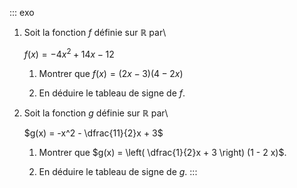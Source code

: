 ::: exo
1.  Soit la fonction $f$ définie sur $\mathbb{R}$ par\

    $f(x) = -4x^2 + 14x - 12$

    1.  Montrer que $f(x) = (2x - 3)(4 - 2x)$

    2.  En déduire le tableau de signe de $f$.

2.  Soit la fonction $g$ définie sur $\mathbb{R}$ par\

    $g(x) = -x^2 - \dfrac{11}{2}x + 3$

    1.  Montrer que $g(x) = \left( \dfrac{1}{2}x + 3 \right) (1 - 2 x)$.

    2.  En déduire le tableau de signe de $g$.
:::
